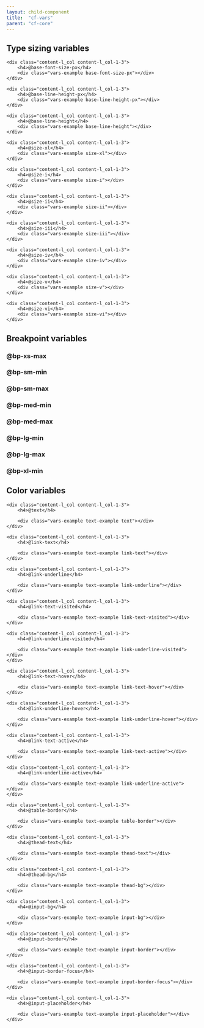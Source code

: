 ```yaml
---
layout: child-component
title:  "cf-vars"
parent: "cf-core"
---
```



## Type sizing variables

<div class="content-l">

	<div class="content-l_col content-l_col-1-3">
		<h4>@base-font-size-px</h4>
		<div class="vars-example base-font-size-px"></div>
	</div>

	<div class="content-l_col content-l_col-1-3">
		<h4>@base-line-height-px</h4>
		<div class="vars-example base-line-height-px"></div>
	</div>

	<div class="content-l_col content-l_col-1-3">
		<h4>@base-line-height</h4>
		<div class="vars-example base-line-height"></div>
	</div>

	<div class="content-l_col content-l_col-1-3">
		<h4>@size-xl</h4>
		<div class="vars-example size-xl"></div>
	</div>

	<div class="content-l_col content-l_col-1-3">
		<h4>@size-i</h4>
		<div class="vars-example size-i"></div>
	</div>

	<div class="content-l_col content-l_col-1-3">
		<h4>@size-ii</h4>
		<div class="vars-example size-ii"></div>
	</div>

	<div class="content-l_col content-l_col-1-3">
		<h4>@size-iii</h4>
		<div class="vars-example size-iii"></div>
	</div>

	<div class="content-l_col content-l_col-1-3">
		<h4>@size-iv</h4>
		<div class="vars-example size-iv"></div>
	</div>

	<div class="content-l_col content-l_col-1-3">
		<h4>@size-v</h4>
		<div class="vars-example size-v"></div>
	</div>

	<div class="content-l_col content-l_col-1-3">
		<h4>@size-vi</h4>
		<div class="vars-example size-vi"></div>
	</div>

</div>


## Breakpoint variables

### @bp-xs-max

<div class="vars-example bp-example bp-xs-max"></div>

### @bp-sm-min

<div class="vars-example bp-example bp-sm-min"></div>

### @bp-sm-max

<div class="vars-example bp-example bp-sm-max"></div>

### @bp-med-min

<div class="vars-example bp-example bp-med-min"></div>

### @bp-med-max

<div class="vars-example bp-example bp-med-max"></div>

### @bp-lg-min

<div class="vars-example bp-example bp-lg-min"></div>

### @bp-lg-max

<div class="vars-example bp-example bp-lg-max"></div>

### @bp-xl-min

<div class="vars-example bp-example bp-xl-min"></div>


## Color variables

<div class="content-l">

	<div class="content-l_col content-l_col-1-3">
		<h4>@text</h4>

		<div class="vars-example text-example text"></div>
	</div>

	<div class="content-l_col content-l_col-1-3">
		<h4>@link-text</h4>

		<div class="vars-example text-example link-text"></div>
	</div>

	<div class="content-l_col content-l_col-1-3">
		<h4>@link-underline</h4>

		<div class="vars-example text-example link-underline"></div>
	</div>

	<div class="content-l_col content-l_col-1-3">
		<h4>@link-text-visited</h4>

		<div class="vars-example text-example link-text-visited"></div>
	</div>

	<div class="content-l_col content-l_col-1-3">
		<h4>@link-underline-visited</h4>

		<div class="vars-example text-example link-underline-visited"></div>
	</div>

	<div class="content-l_col content-l_col-1-3">
		<h4>@link-text-hover</h4>

		<div class="vars-example text-example link-text-hover"></div>
	</div>

	<div class="content-l_col content-l_col-1-3">
		<h4>@link-underline-hover</h4>

		<div class="vars-example text-example link-underline-hover"></div>
	</div>

	<div class="content-l_col content-l_col-1-3">
		<h4>@link-text-active</h4>

		<div class="vars-example text-example link-text-active"></div>
	</div>

	<div class="content-l_col content-l_col-1-3">
		<h4>@link-underline-active</h4>

		<div class="vars-example text-example link-underline-active"></div>
	</div>

	<div class="content-l_col content-l_col-1-3">
		<h4>@table-border</h4>

		<div class="vars-example text-example table-border"></div>
	</div>

	<div class="content-l_col content-l_col-1-3">
		<h4>@thead-text</h4>

		<div class="vars-example text-example thead-text"></div>
	</div>

	<div class="content-l_col content-l_col-1-3">
		<h4>@thead-bg</h4>

		<div class="vars-example text-example thead-bg"></div>
	</div>

	<div class="content-l_col content-l_col-1-3">
		<h4>@input-bg</h4>

		<div class="vars-example text-example input-bg"></div>
	</div>

	<div class="content-l_col content-l_col-1-3">
		<h4>@input-border</h4>

		<div class="vars-example text-example input-border"></div>
	</div>

	<div class="content-l_col content-l_col-1-3">
		<h4>@input-border-focus</h4>

		<div class="vars-example text-example input-border-focus"></div>
	</div>

	<div class="content-l_col content-l_col-1-3">
		<h4>@input-placeholder</h4>

		<div class="vars-example text-example input-placeholder"></div>
	</div>

</div>
